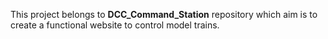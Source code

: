 This project belongs to **DCC_Command_Station** repository which aim is to create a functional website to control model trains.